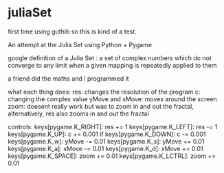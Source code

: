 # juliaSet
first time using guthib so this is kind of a test.


An attempt at the Julia Set using Python + Pygame


google definition of a Julia Set : a set of complex numbers which do not converge to any limit when a given mapping is repeatedly applied to them

a friend did the maths and I programmed it 

what each thing does:
  res: changes the resolution of the program
  c:  changing the complex value
  yMove and xMove: moves around the screen
  zoom: doesent really work but was to zoom in and out the fractal, alternatively, res also zooms in and out the fractal
  
 controls:
  keys[pygame.K_RIGHT]:
		res += 1
  keys[pygame.K_LEFT]:
		res -= 1
	keys[pygame.K_UP]:
		c += 0.001
	if keys[pygame.K_DOWN]:
		c -= 0.001
	keys[pygame.K_w]:
		yMove -= 0.01
	keys[pygame.K_s]:
		yMove += 0.01
	keys[pygame.K_a]:
		xMove -= 0.01
	keys[pygame.K_d]:
		xMove += 0.01
	keys[pygame.K_SPACE]:
		zoom += 0.01
	keys[pygame.K_LCTRL]:
		zoom += 0.01
